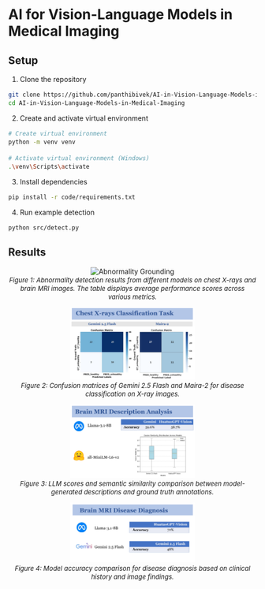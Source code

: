 # AI for Vision-Language Models in Medical Imaging

## Setup

1. Clone the repository
```bash
git clone https://github.com/panthibivek/AI-in-Vision-Language-Models-in-Medical-Imaging.git
cd AI-in-Vision-Language-Models-in-Medical-Imaging
```

2. Create and activate virtual environment
```bash
# Create virtual environment
python -m venv venv

# Activate virtual environment (Windows)
.\venv\Scripts\activate
```

3. Install dependencies
```bash
pip install -r code/requirements.txt
```

4. Run example detection
```bash
python src/detect.py
```

## Results

<p align="center">
    <img src="./code/static/abnormality_grounding.jpg" alt="Abnormality Grounding">
    <br>
    <span style="font-size: 13px;"><em>Figure 1: Abnormality detection results from different models on chest X-rays and brain MRI images. The table displays average performance scores across various metrics.</em></span>
</p>

<p align="center">
    <img src="./code/static/xray_classification.jpg" width="50%" alt="Chest X-rays Classification">
    <br>
    <span style="font-size: 13px;"><em>Figure 2: Confusion matrices of Gemini 2.5 Flash and Maira-2 for disease classification on X-ray images.</em></span>
</p>

<p align="center">
    <img src="./code/static/brain_mri_description_analysis.jpg" width="50%" alt="Brain MRI Description">
    <br>
    <span style="font-size: 13px;"><em>Figure 3: LLM scores and semantic similarity comparison between model-generated descriptions and ground truth annotations.</em></span>
</p>

<p align="center">
    <img src="./code/static/brain_mri_disease_diagonis.jpg" width="50%" alt="Brain MRI Diagnosis">
    <br>
    <span style="font-size: 13px;"><em>Figure 4: Model accuracy comparison for disease diagnosis based on clinical history and image findings.</em></span>
</p>